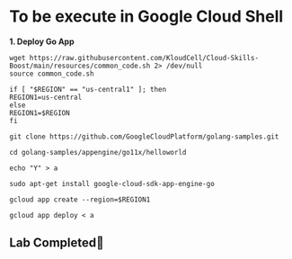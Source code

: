 # **To be execute in Google Cloud Shell**

**1. Deploy Go App**

    wget https://raw.githubusercontent.com/KloudCell/Cloud-Skills-Boost/main/resources/common_code.sh 2> /dev/null
    source common_code.sh

    if [ "$REGION" == "us-central1" ]; then
    REGION1=us-central
    else
    REGION1=$REGION
    fi

    git clone https://github.com/GoogleCloudPlatform/golang-samples.git

    cd golang-samples/appengine/go11x/helloworld

    echo "Y" > a

    sudo apt-get install google-cloud-sdk-app-engine-go

    gcloud app create --region=$REGION1

    gcloud app deploy < a

## Lab Completed🎉